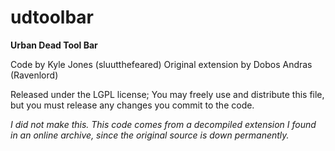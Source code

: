 # udtoolbar
**Urban Dead Tool Bar**

Code by Kyle Jones (sluutthefeared)
Original extension by Dobos Andras (Ravenlord)

Released under the LGPL license;
You may freely use and distribute this file, but you must release any changes you commit to the code.

*I did not make this. This code comes from a decompiled extension I found in an online archive, since the original source is down permanently.*
